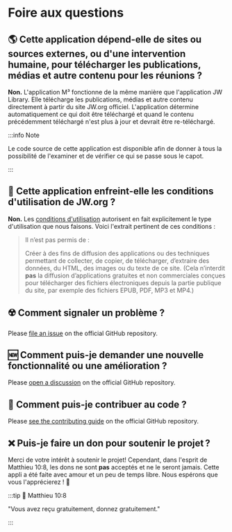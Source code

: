 # Foire aux questions

## :earth_americas: Cette application dépend-elle de sites ou sources externes, ou d'une intervention humaine, pour télécharger les publications, médias et autre contenu pour les réunions ?

**Non.** L'application M³ fonctionne de la même manière que l'application JW Library. Elle télécharge les publications, médias et autre contenu directement à partir du site JW.org officiel. L'application détermine automatiquement ce qui doit être téléchargé et quand le contenu précédemment téléchargé n'est plus à jour et devrait être re-téléchargé.

:::info Note

Le code source de cette application est disponible afin de donner à tous la possibilité de l'examiner et de vérifier ce qui se passe sous le capot.

:::

## :thinking: Cette application enfreint-elle les conditions d'utilisation de JW.org ?

**Non.** Les [conditions d'utilisation](https://www.jw.org/finder?docid=1011511\&prefer=content) autorisent en fait explicitement le type d'utilisation que nous faisons. Voici l'extrait pertinent de ces conditions :

> Il n’est pas permis de :
>
> Créer à des fins de diffusion des applications ou des techniques permettant de collecter, de copier, de télécharger, d’extraire des données, du HTML, des images ou du texte de ce site. (Cela n’interdit **pas** la diffusion d’applications gratuites et non commerciales conçues pour télécharger des fichiers électroniques depuis la partie publique du site, par exemple des fichiers EPUB, PDF, MP3 et MP4.)

## :radioactive: Comment signaler un problème ?

Please [file an issue](https://github.com/sircharlo/meeting-media-manager/issues) on the official GitHub repository.

## :new: Comment puis-je demander une nouvelle fonctionnalité ou une amélioration ?

Please [open a discussion](https://github.com/sircharlo/meeting-media-manager/discussions) on the official GitHub repository.

## :handshake: Comment puis-je contribuer au code ?

Please [see the contributing guide](https://github.com/sircharlo/meeting-media-manager/blob/master/CONTRIBUTING.md) on the official GitHub repository.

## :x: Puis-je faire un don pour soutenir le projet ?

Merci de votre intérêt à soutenir le projet! Cependant, dans l'esprit de Matthieu 10:8, les dons ne sont **pas** acceptés et ne le seront jamais. Cette appli a été faite avec amour et un peu de temps libre. Nous espérons que vous l'apprécierez ! :tada:

:::tip :book: Matthieu 10:8

"Vous avez reçu gratuitement, donnez gratuitement."

:::
